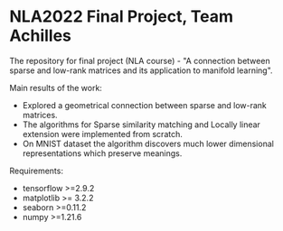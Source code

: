 # NLA2022 Final Project, Team Achilles
The repository for final project (NLA course) - "A connection between sparse and low-rank matrices and its application to manifold learning".

Main results of the work:
- Explored a geometrical connection between sparse and low-rank matrices.
- The algorithms for Sparse similarity matching and Locally linear extension were implemented from scratch.
- On MNIST dataset the algorithm discovers much lower dimensional representations which preserve meanings.

Requirements:
- tensorflow >=2.9.2
- matplotlib >= 3.2.2
- seaborn >=0.11.2
- numpy >=1.21.6

